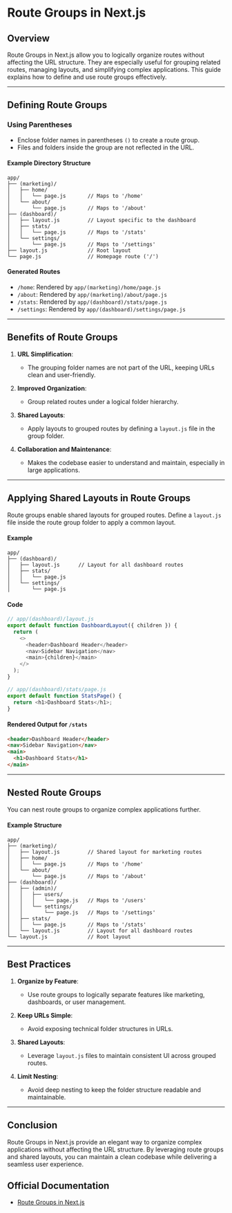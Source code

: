 # Route Groups in Next.js

## Overview

Route Groups in Next.js allow you to logically organize routes without affecting the URL structure. They are especially useful for grouping related routes, managing layouts, and simplifying complex applications. This guide explains how to define and use route groups effectively.

---

## Defining Route Groups

### Using Parentheses

- Enclose folder names in parentheses `()` to create a route group.
- Files and folders inside the group are not reflected in the URL.

#### Example Directory Structure

```plaintext
app/
├── (marketing)/
│   ├── home/
│   │   └── page.js       // Maps to '/home'
│   └── about/
│       └── page.js       // Maps to '/about'
├── (dashboard)/
│   ├── layout.js         // Layout specific to the dashboard
│   ├── stats/
│   │   └── page.js       // Maps to '/stats'
│   └── settings/
│       └── page.js       // Maps to '/settings'
├── layout.js             // Root layout
└── page.js               // Homepage route ('/')
```

#### Generated Routes

- `/home`: Rendered by `app/(marketing)/home/page.js`
- `/about`: Rendered by `app/(marketing)/about/page.js`
- `/stats`: Rendered by `app/(dashboard)/stats/page.js`
- `/settings`: Rendered by `app/(dashboard)/settings/page.js`

---

## Benefits of Route Groups

1. **URL Simplification**:
   - The grouping folder names are not part of the URL, keeping URLs clean and user-friendly.

2. **Improved Organization**:
   - Group related routes under a logical folder hierarchy.

3. **Shared Layouts**:
   - Apply layouts to grouped routes by defining a `layout.js` file in the group folder.

4. **Collaboration and Maintenance**:
   - Makes the codebase easier to understand and maintain, especially in large applications.

---

## Applying Shared Layouts in Route Groups

Route groups enable shared layouts for grouped routes. Define a `layout.js` file inside the route group folder to apply a common layout.

#### Example

```plaintext
app/
├── (dashboard)/
│   ├── layout.js      // Layout for all dashboard routes
│   ├── stats/
│   │   └── page.js
│   └── settings/
│       └── page.js
```

#### Code

```javascript
// app/(dashboard)/layout.js
export default function DashboardLayout({ children }) {
  return (
    <>
      <header>Dashboard Header</header>
      <nav>Sidebar Navigation</nav>
      <main>{children}</main>
    </>
  );
}

// app/(dashboard)/stats/page.js
export default function StatsPage() {
  return <h1>Dashboard Stats</h1>;
}
```

#### Rendered Output for `/stats`

```html
<header>Dashboard Header</header>
<nav>Sidebar Navigation</nav>
<main>
  <h1>Dashboard Stats</h1>
</main>
```

---

## Nested Route Groups

You can nest route groups to organize complex applications further.

#### Example Structure

```plaintext
app/
├── (marketing)/
│   ├── layout.js         // Shared layout for marketing routes
│   ├── home/
│   │   └── page.js       // Maps to '/home'
│   └── about/
│       └── page.js       // Maps to '/about'
├── (dashboard)/
│   ├── (admin)/
│   │   ├── users/
│   │   │   └── page.js   // Maps to '/users'
│   │   └── settings/
│   │       └── page.js   // Maps to '/settings'
│   ├── stats/
│   │   └── page.js       // Maps to '/stats'
│   └── layout.js         // Layout for all dashboard routes
└── layout.js             // Root layout
```

---

## Best Practices

1. **Organize by Feature**:
   - Use route groups to logically separate features like marketing, dashboards, or user management.

2. **Keep URLs Simple**:
   - Avoid exposing technical folder structures in URLs.

3. **Shared Layouts**:
   - Leverage `layout.js` files to maintain consistent UI across grouped routes.

4. **Limit Nesting**:
   - Avoid deep nesting to keep the folder structure readable and maintainable.

---

## Conclusion

Route Groups in Next.js provide an elegant way to organize complex applications without affecting the URL structure. By leveraging route groups and shared layouts, you can maintain a clean codebase while delivering a seamless user experience.

## Official Documentation

- [Route Groups in Next.js](https://nextjs.org/docs/app/building-your-application/routing/route-groups)

